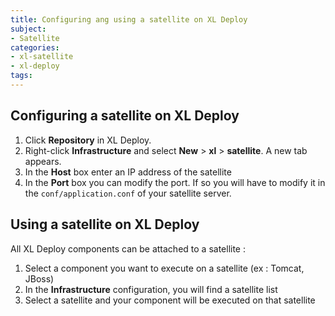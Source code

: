 ```yaml
---
title: Configuring ang using a satellite on XL Deploy
subject:
- Satellite
categories:
- xl-satellite
- xl-deploy
tags:
---
```


## Configuring a satellite on XL Deploy

1. Click **Repository** in XL Deploy.
2. Right-click **Infrastructure** and select **New** > **xl** > **satellite**. A new tab appears.
3. In the **Host** box enter an IP address of the satellite
4. In the **Port** box you can modify the port. If so you will have to modify it in the `conf/application.conf` of your satellite server.

## Using a satellite on XL Deploy

All XL Deploy components can be attached to a satellite :

1. Select a component you want to execute on a satellite (ex : Tomcat, JBoss)
2. In the **Infrastructure** configuration, you will find a satellite list
3. Select a satellite and your component will be executed on that satellite